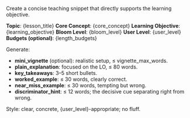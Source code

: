 Create a concise teaching snippet that directly supports the learning objective.

**Topic**: {lesson_title}
**Core Concept**: {core_concept}
**Learning Objective**: {learning_objective}
**Bloom Level**: {bloom_level}
**User Level**: {user_level}
**Budgets (optional)**: {length_budgets}

Generate:
- **mini_vignette** (optional): realistic setup, ≤ vignette_max_words.
- **plain_explanation**: focused on the LO, ≤ 80 words.
- **key_takeaways**: 3–5 short bullets.
- **worked_example**: ≤ 30 words, clearly correct.
- **near_miss_example**: ≤ 30 words, tempting but wrong.
- **discriminator_hint**: ≤ 12 words; the decisive cue separating right from wrong.

Style: clear, concrete, {user_level}-appropriate; no fluff.
